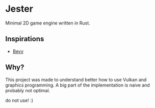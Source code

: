 # Jester

Minimal 2D game engine written in Rust.

## Inspirations

- [Bevy](https://bevyengine.org/)


## Why?

This project was made to understand better how to use Vulkan and graphics programming.
A big part of the implementation is naive and probably not optimal.

do not use! :)
